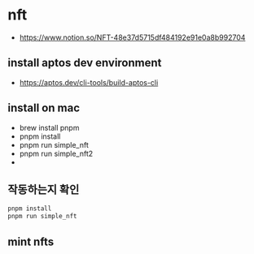 
# nft

* https://www.notion.so/NFT-48e37d5715df484192e91e0a8b992704

## install aptos dev environment

* https://aptos.dev/cli-tools/build-aptos-cli

## install on mac

* brew install pnpm
* pnpm install
* pnpm run simple_nft
* pnpm run simple_nft2
* 
## 작동하는지 확인 

```bash
pnpm install
pnpm run simple_nft
```

## mint nfts


